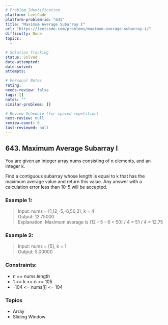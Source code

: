 ```yaml
---
# Problem Identification
platform: LeetCode
platform-problem-id: "643"
title: "Maximum Average Subarray I"
url: "https://leetcode.com/problems/maximum-average-subarray-i/"
difficulty: None
topics:
  -

# Solution Tracking
status: Solved
date-attempted:
date-solved:
attempts:

# Personal Notes
rating:
needs-review: false
tags: []
notes: ""
similar-problems: []

# Review Schedule (for spaced repetition)
next-review: null
review-count: 0
last-reviewed: null
---
```


## 643. Maximum Average Subarray I
You are given an integer array nums consisting of n elements, and an integer k.

Find a contiguous subarray whose length is equal to k that has the maximum average value and return this value. Any answer with a calculation error less than 10-5 will be accepted.

### Example 1:

> Input: nums = [1,12,-5,-6,50,3], k = 4<br/>
> Output: 12.75000<br/>
> Explanation: Maximum average is (12 - 5 - 6 + 50) / 4 = 51 / 4 = 12.75

### Example 2:

> Input: nums = [5], k = 1<br/>
> Output: 5.00000
 

### Constraints:

- n == nums.length
- 1 <= k <= n <= 105
- -104 <= nums[i] <= 104

### Topics

- Array
- Sliding Window